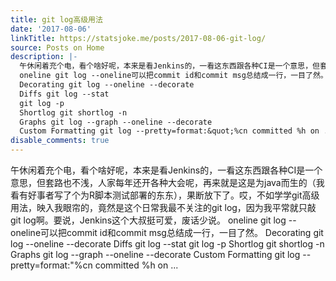 ```yaml
---
title: git log高级用法
date: '2017-08-06'
linkTitle: https://statsjoke.me/posts/2017-08-06-git-log/
source: Posts on Home
description: |-
  午休闲着充个电，看个啥好呢，本来是看Jenkins的，一看这东西跟各种CI是一个意思，但套路也不浅，人家每年还开各种大会呢，再来就是这是为java而生的（我看有好事者写了个为R脚本测试部署的东东），果断放下了。哎，不如学学git高级用法，映入我眼帘的，竟然是这个日常我最不关注的git log，因为我平常就只敲git log啊。要说，Jenkins这个大叔挺可爱，废话少说。
  oneline git log --oneline可以把commit id和commit msg总结成一行，一目了然。
  Decorating git log --oneline --decorate
  Diffs git log --stat
  git log -p
  Shortlog git shortlog -n
  Graphs git log --graph --oneline --decorate
  Custom Formatting git log --pretty=format:&quot;%cn committed %h on ...
disable_comments: true
---
```

午休闲着充个电，看个啥好呢，本来是看Jenkins的，一看这东西跟各种CI是一个意思，但套路也不浅，人家每年还开各种大会呢，再来就是这是为java而生的（我看有好事者写了个为R脚本测试部署的东东），果断放下了。哎，不如学学git高级用法，映入我眼帘的，竟然是这个日常我最不关注的git log，因为我平常就只敲git log啊。要说，Jenkins这个大叔挺可爱，废话少说。
oneline git log --oneline可以把commit id和commit msg总结成一行，一目了然。
Decorating git log --oneline --decorate
Diffs git log --stat
git log -p
Shortlog git shortlog -n
Graphs git log --graph --oneline --decorate
Custom Formatting git log --pretty=format:&quot;%cn committed %h on ...